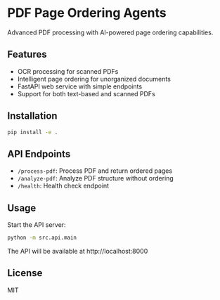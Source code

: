 # PDF Page Ordering Agents

Advanced PDF processing with AI-powered page ordering capabilities.

## Features

- OCR processing for scanned PDFs
- Intelligent page ordering for unorganized documents
- FastAPI web service with simple endpoints
- Support for both text-based and scanned PDFs

## Installation

```bash
pip install -e .
```

## API Endpoints

- `/process-pdf`: Process PDF and return ordered pages
- `/analyze-pdf`: Analyze PDF structure without ordering
- `/health`: Health check endpoint

## Usage

Start the API server:

```bash
python -m src.api.main
```

The API will be available at http://localhost:8000

## License

MIT 